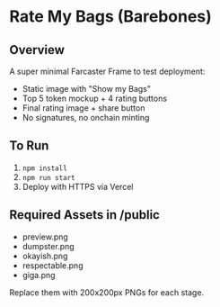 # Rate My Bags (Barebones)

## Overview
A super minimal Farcaster Frame to test deployment:
- Static image with "Show my Bags"
- Top 5 token mockup + 4 rating buttons
- Final rating image + share button
- No signatures, no onchain minting

## To Run
1. `npm install`
2. `npm run start`
3. Deploy with HTTPS via Vercel

## Required Assets in /public
- preview.png
- dumpster.png
- okayish.png
- respectable.png
- giga.png

Replace them with 200x200px PNGs for each stage.
